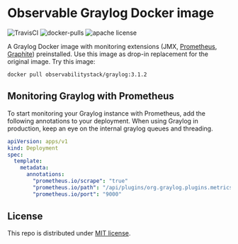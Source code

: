 # Observable Graylog Docker image

![TravisCI](https://travis-ci.org/observabilitystack/docker-graylog.svg?branch=master)
![docker-pulls](https://img.shields.io/docker/pulls/observabilitystack/graylog)
![apache license](https://img.shields.io/github/license/observabilitystack/docker-graylog)

A Graylog Docker image with monitoring extensions (JMX, 
[Prometheus](https://prometheus.io/), [Graphite](https://graphiteapp.org/))
preinstalled. Use this image as drop-in replacement for the original image. 
Try this image:

```
docker pull observabilitystack/graylog:3.1.2
```

## Monitoring Graylog with Prometheus

To start monitoring your Graylog instance with Prometheus, add the following annotations to your deployment. When using Graylog in production, keep an eye on the internal graylog queues and threading.

```yaml
apiVersion: apps/v1
kind: Deployment
spec:
  template:
    metadata:
      annotations:
        "prometheus.io/scrape": "true"
        "prometheus.io/path": "/api/plugins/org.graylog.plugins.metrics.prometheus/metrics"
        "prometheus.io/port": "9000"
```

## License

This repo is distributed under [MIT license](LICENSE).
